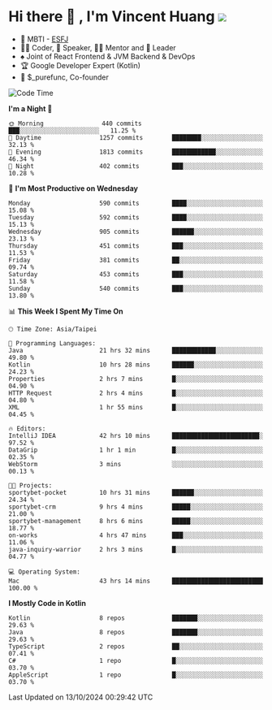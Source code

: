 # Hi there 👋 , I'm Vincent Huang ![](https://komarev.com/ghpvc/?username=Jian-Min-Huang)
- 👀 MBTI - [ESFJ](https://www.16personalities.com/esfj-personality)
- 👨‍💻 Coder, 🎤 Speaker, 👨‍🏫 Mentor and 🚀 Leader
- ♠️ Joint of React Frontend & JVM Backend & DevOps
- 🏆 Google Developer Expert (Kotlin)
- 💼 $_purefunc, Co-founder

<!--START_SECTION:waka-->
![Code Time](http://img.shields.io/badge/Code%20Time-4%2C630%20hrs%2054%20mins-blue)

**I'm a Night 🦉** 

```text
🌞 Morning                440 commits         ███░░░░░░░░░░░░░░░░░░░░░░   11.25 % 
🌆 Daytime                1257 commits        ████████░░░░░░░░░░░░░░░░░   32.13 % 
🌃 Evening                1813 commits        ████████████░░░░░░░░░░░░░   46.34 % 
🌙 Night                  402 commits         ███░░░░░░░░░░░░░░░░░░░░░░   10.28 % 
```
📅 **I'm Most Productive on Wednesday** 

```text
Monday                   590 commits         ████░░░░░░░░░░░░░░░░░░░░░   15.08 % 
Tuesday                  592 commits         ████░░░░░░░░░░░░░░░░░░░░░   15.13 % 
Wednesday                905 commits         ██████░░░░░░░░░░░░░░░░░░░   23.13 % 
Thursday                 451 commits         ███░░░░░░░░░░░░░░░░░░░░░░   11.53 % 
Friday                   381 commits         ██░░░░░░░░░░░░░░░░░░░░░░░   09.74 % 
Saturday                 453 commits         ███░░░░░░░░░░░░░░░░░░░░░░   11.58 % 
Sunday                   540 commits         ███░░░░░░░░░░░░░░░░░░░░░░   13.80 % 
```


📊 **This Week I Spent My Time On** 

```text
🕑︎ Time Zone: Asia/Taipei

💬 Programming Languages: 
Java                     21 hrs 32 mins      ████████████░░░░░░░░░░░░░   49.80 % 
Kotlin                   10 hrs 28 mins      ██████░░░░░░░░░░░░░░░░░░░   24.23 % 
Properties               2 hrs 7 mins        █░░░░░░░░░░░░░░░░░░░░░░░░   04.90 % 
HTTP Request             2 hrs 4 mins        █░░░░░░░░░░░░░░░░░░░░░░░░   04.80 % 
XML                      1 hr 55 mins        █░░░░░░░░░░░░░░░░░░░░░░░░   04.45 % 

🔥 Editors: 
IntelliJ IDEA            42 hrs 10 mins      ████████████████████████░   97.52 % 
DataGrip                 1 hr 1 min          █░░░░░░░░░░░░░░░░░░░░░░░░   02.35 % 
WebStorm                 3 mins              ░░░░░░░░░░░░░░░░░░░░░░░░░   00.13 % 

🐱‍💻 Projects: 
sportybet-pocket         10 hrs 31 mins      ██████░░░░░░░░░░░░░░░░░░░   24.34 % 
sportybet-crm            9 hrs 4 mins        █████░░░░░░░░░░░░░░░░░░░░   21.00 % 
sportybet-management     8 hrs 6 mins        █████░░░░░░░░░░░░░░░░░░░░   18.77 % 
on-works                 4 hrs 47 mins       ███░░░░░░░░░░░░░░░░░░░░░░   11.06 % 
java-inquiry-warrior     2 hrs 3 mins        █░░░░░░░░░░░░░░░░░░░░░░░░   04.77 % 

💻 Operating System: 
Mac                      43 hrs 14 mins      █████████████████████████   100.00 % 
```

**I Mostly Code in Kotlin** 

```text
Kotlin                   8 repos             ███████░░░░░░░░░░░░░░░░░░   29.63 % 
Java                     8 repos             ███████░░░░░░░░░░░░░░░░░░   29.63 % 
TypeScript               2 repos             ██░░░░░░░░░░░░░░░░░░░░░░░   07.41 % 
C#                       1 repo              █░░░░░░░░░░░░░░░░░░░░░░░░   03.70 % 
AppleScript              1 repo              █░░░░░░░░░░░░░░░░░░░░░░░░   03.70 % 
```




 Last Updated on 13/10/2024 00:29:42 UTC
<!--END_SECTION:waka-->
